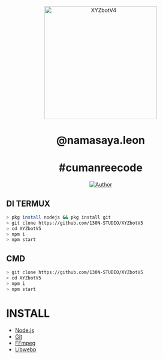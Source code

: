 
<div align="center">
<img src="https://img00.deviantart.net/4029/i/2017/036/0/d/xyz_logo_without_background_by_gridith-day1a3l.png" alt="XYZbotV4" width="300" />

# @namasaya.leon
# #cumanreecode
>
>
</div>
<p align="center">
  <a href="https://github.com/130N-STUDIO"><img title="Author" src="https://img.shields.io/badge/Author-namasaya.leon-red.svg?style=for-the-badge&logo=github" /></a>
  </p>

##  DI TERMUX
```bash
> pkg install nodejs && pkg install git
> git clone https://github.com/130N-STUDIO/XYZbotV5
> cd XYZbotV5
> npm i
> npm start
```
## CMD
```bash
> git clone https://github.com/130N-STUDIO/XYZbotV5
> cd XYZbotV5
> npm i
> npm start
```

# INSTALL
* [Node.js](https://nodejs.org/en/)
* [Git](https://git-scm.com/downloads)
* [FFmpeg](https://github.com/BtbN/FFmpeg-Builds/releases/download/autobuild-2020-12-08-13-03/ffmpeg-n4.3.1-26-gca55240b8c-win64-gpl-4.3.zip)
* [Libwebp](https://developers.google.com/speed/webp/download)
